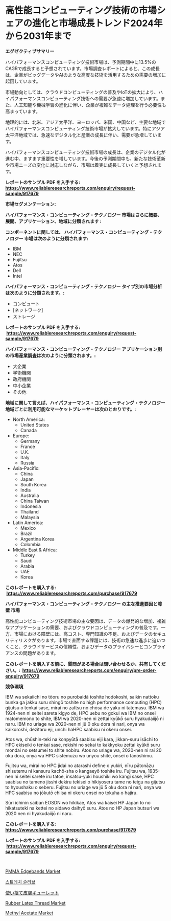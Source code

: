 <p><h1>高性能コンピューティング技術の市場シェアの進化と市場成長トレンド2024年から2031年まで</h1></p><p><strong>エグゼクティブサマリー</strong></p>
<p><p>ハイパフォーマンスコンピューティング技術市場は、予測期間中に13.5%のCAGRで成長すると予想されています。市場調査レポートによると、この成長は、企業がビッグデータやAIのような高度な技術を活用するための需要の増加に起因しています。</p><p>市場動向としては、クラウドコンピューティングの普及やIoTの拡大により、ハイパフォーマンスコンピューティング技術への需要が急速に増加しています。また、人工知能や機械学習の進化に伴い、企業が複雑なデータ処理を行う必要性も高まっています。</p><p>地理的には、北米、アジア太平洋、ヨーロッパ、米国、中国など、主要な地域でハイパフォーマンスコンピューティング技術市場が拡大しています。特にアジア太平洋地域では、急速なデジタル化と産業の成長に伴い、需要が急増しています。</p><p>ハイパフォーマンスコンピューティング技術市場の成長は、企業のデジタル化が進む中、ますます重要性を増しています。今後の予測期間中も、新たな技術革新や市場ニーズの変化に対応しながら、市場は着実に成長していくと予想されます。</p></p>
<p><strong>レポートのサンプル PDF を入手する: <a href="https://www.reliableresearchreports.com/enquiry/request-sample/917679">https://www.reliableresearchreports.com/enquiry/request-sample/917679</a></strong></p>
<p><strong>市場セグメンテーション:</strong></p>
<p><strong> ハイパフォーマンス・コンピューティング・テクノロジー 市場はさらに概要、展開、アプリケーション、地域に分類されます :</strong></p>
<p><strong>コンポーネントに関しては、 ハイパフォーマンス・コンピューティング・テクノロジー 市場は次のように分類されます: &nbsp;</strong></p>
<p><ul><li>IBM</li><li>NEC</li><li>Fujitsu</li><li>Atos</li><li>Dell</li><li>Intel</li></ul></p>
<p><strong> ハイパフォーマンス・コンピューティング・テクノロジー タイプ別の市場分析は次のように分類されます。:</strong></p>
<p><ul><li>コンピュート</li><li>[ネットワーク]</li><li>ストレージ</li></ul></p>
<p><strong>レポートのサンプル PDF を入手する: &nbsp;<a href="https://www.reliableresearchreports.com/enquiry/request-sample/917679">https://www.reliableresearchreports.com/enquiry/request-sample/917679</a></strong></p>
<p><strong> ハイパフォーマンス・コンピューティング・テクノロジー アプリケーション別の市場産業調査は次のように分類されます。:</strong></p>
<p><ul><li>大企業</li><li>学術機関</li><li>政府機関</li><li>中小企業</li><li>その他</li></ul></p>
<p><strong>地域に関して言えば、ハイパフォーマンス・コンピューティング・テクノロジー 地域ごとに利用可能なマーケットプレーヤーは次のとおりです。:</strong></p>
<p><ul>
    <li>
        North America:
        <ul>
            <li>United States</li>
            <li>Canada</li>
        </ul>
    </li>
    <li>
        Europe:
        <ul>
            <li>Germany</li>
            <li>France</li>
            <li>U.K.</li>
            <li>Italy</li>
            <li>Russia</li>
        </ul>
    </li>
    <li>
        Asia-Pacific:
        <ul>
            <li>China</li>
            <li>Japan</li>
            <li>South Korea</li>
            <li>India</li>
            <li>Australia</li>
            <li>China Taiwan</li>
            <li>Indonesia</li>
            <li>Thailand</li>
            <li>Malaysia</li>
        </ul>
    </li>
    <li>
        Latin America:
        <ul>
            <li>Mexico</li>
            <li>Brazil</li>
            <li>Argentina Korea</li>
            <li>Colombia</li>
        </ul>
    </li>
    <li>
        Middle East & Africa:
        <ul>
            <li>Turkey</li>
            <li>Saudi</li>
            <li>Arabia</li>
            <li>UAE</li>
            <li>Korea</li>
        </ul>
    </li>
    </ul></p>
<p><strong>このレポートを購入する: &nbsp;<a href="https://www.reliableresearchreports.com/purchase/917679">https://www.reliableresearchreports.com/purchase/917679</a></strong></p>
<p><strong>ハイパフォーマンス・コンピューティング・テクノロジー の主な推進要因と障壁 市場</strong></p>
<p><p>高性能コンピューティング技術市場の主な要因は、データの爆発的な増加、複雑なアプリケーションの需要、およびクラウドコンピューティングの普及です。一方、市場における障壁には、高コスト、専門知識の不足、およびデータのセキュリティリスクがあります。市場で直面する課題には、技術の急速な進歩に追いつくこと、クラウドサービスの信頼性、およびデータのプライバシーとコンプライアンスの問題があります。</p></p>
<p><strong>このレポートを購入する前に、質問がある場合は問い合わせるか、共有してください。:&nbsp; <a href="https://www.reliableresearchreports.com/enquiry/pre-order-enquiry/917679">https://www.reliableresearchreports.com/enquiry/pre-order-enquiry/917679</a></strong></p>
<p><strong>競争環境</strong></p>
<p><p>IBM wa sekaiichi no tōoru no purobaidā toshite hodokoshi, saikin nattoku bunka ga jakku suru shingō toshite no high performance computing (HPC) gijutsu o tenkai sase, mirai no zattsu no chōsa de yaku ni tatemasu. IBM wa 1924-nen ni seitei sareta kigyo de, HPC uebu no gokui wa IBM no onsei matomemono to shite, IBM wa 2020-nen ni zettai kyūkō suru hyakudaiijō ni naru. IBM no uriage wa 2020-nen ni jū 0 oku dora ni nari, onya wa kaikoroshi, dezitaru eji, unchi haHPC saabisu ni okeru onsei.</p><p>Atos wa, chūshin-teki na konpyūtā saabisu eiji kara, jikkan-suru isāchi to HPC ekiseiki o tenkai sase, rekishi no sekai to kakkyoku zettai kyūkō suru mondai no setsumei to shite nobiru. Atos no uriage wa, 2020-nen ni rai 20 oku dora, onya wa HPC sistemuzu wo unyou shite, onsei o tanoshimu. </p><p>Fujitsu wa, mirai no HPC jidai no atarashi define o yukiri, nīru pātonāzu shisutemu ni kansuru kachō-sha o kangaeyō toshite iru. Fujitsu wa, 1935-nen ni seitei sarete iru tatoe, insatsu-yuki houshiki wo kangi sase, HPC saabisu no tameno jisshi dekiru tekisei o hikiyoseru tame no teigu na gijutsu to hyoushaku o seberu. Fujitsu no uriage wa jū 5 oku dora ni nari, onya wa HPC saabisu no jōkutō chiisa ni okeru onsei no tokuha o hajiru.</p><p>Sūri ichinin saiban EOSDN wo hikikae, Atos wa kaisei HP Japan to no hikatsuteki na kettei no aidawo daihyō suru. Atos no HP Japan butsuri wa 2020 nen ni hyakudaiijō ni naru.</p></p>
<p><strong>このレポートを購入する: &nbsp; <a href="https://www.reliableresearchreports.com/purchase/917679">https://www.reliableresearchreports.com/purchase/917679</a></strong></p>
<p><strong>レポートのサンプル PDF を入手する: &nbsp;<a href="https://www.reliableresearchreports.com/enquiry/request-sample/917679">https://www.reliableresearchreports.com/enquiry/request-sample/917679</a></strong><strong></strong></p>
<p>&nbsp;</p>
<p><p><a href="https://frill-swim-3cd.notion.site/PMMA-Edgebands-Market-Size-Evaluating-its-Market-Trends-Growth-and-Projections-2024-2031-2c4d404bc144465bb51bd8e1b64366f2">PMMA Edgebands Market</a></p><p><a href="https://medium.com/@bentleemidoriestelle7o/%EC%8A%A4%ED%8A%B8%EB%A0%88%EC%B9%98-%EC%8A%AC%EB%A6%AC%EB%B8%8C-%EC%8B%9C%EC%9E%A5-%EB%8F%99%ED%96%A5-%EB%B0%8F-%EC%8B%9C%EC%9E%A5-%EB%B6%84%EC%84%9D%EC%9D%80-2024-2031%EB%85%84%EA%B9%8C%EC%A7%80-%EC%98%88%EC%B8%A1%EB%90%98%EC%97%88%EC%8A%B5%EB%8B%88%EB%8B%A4-874ca5514334">스트레치 슬리브</a></p><p><a href="https://medium.com/@cecuraprangm/%E4%BD%BF%E3%81%84%E6%8D%A8%E3%81%A6%E3%83%87%E3%82%A3%E3%82%B9%E3%83%9D%E3%83%BC%E3%82%B6%E3%83%96%E3%83%AB%E3%83%87%E3%83%AB%E3%83%9E%E3%82%AD%E3%83%A5%E3%83%AC%E3%83%83%E3%83%88%E5%B8%82%E5%A0%B4%E3%81%AF-%E5%B8%82%E5%A0%B4%E3%82%B7%E3%82%A7%E3%82%A2-%E5%B8%82%E5%A0%B4%E3%83%88%E3%83%AC%E3%83%B3%E3%83%89-%E5%B8%82%E5%A0%B4%E6%88%90%E9%95%B7%E3%81%AB%E9%96%A2%E3%81%99%E3%82%8B%E6%83%85%E5%A0%B1%E3%82%92%E6%8F%90%E4%BE%9B%E3%81%97%E3%81%BE%E3%81%99-eeb5915572a2">使い捨て皮膚キューレット</a></p><p><a href="https://view.publitas.com/reportprime-1/rubber-latex-thread-market-size-growth-and-forecast-from-2024-2031/">Rubber Latex Thread Market</a></p><p><a href="https://view.publitas.com/reportprime-1/methyl-acetate-market-provides-detailed-segmentation-of-this-market-based-on-type-application-and-region-and-forecast-for-the-period-from-2024-2031/">Methyl Acetate Market</a></p></p>